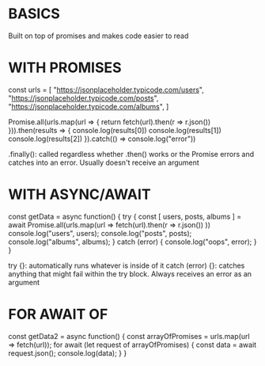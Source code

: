 # BASICS

Built on top of promises and makes code easier to read

# WITH PROMISES

const urls = [
    "https://jsonplaceholder.typicode.com/users",
    "https://jsonplaceholder.typicode.com/posts",
    "https://jsonplaceholder.typicode.com/albums",
]

Promise.all(urls.map(url => {
    return fetch(url).then(r => r.json())
})).then(results => {
    console.log(results[0])
    console.log(results[1])
    console.log(results[2])
}).catch(() => console.log("error"))

.finally(): called regardless whether .then() works or the Promise errors and catches into an error. Usually doesn't receive an argument

# WITH ASYNC/AWAIT

const getData = async function() {
    try {
        const [ users, posts, albums ] = await Promise.all(urls.map(url =>
            fetch(url).then(r => r.json())
        ))
        console.log("users", users);
        console.log("posts", posts);
        console.log("albums", albums);
    } catch (error) {
        console.log("oops", error);
    }
}

try {}: automatically runs whatever is inside of it
catch (error) {}: catches anything that might fail within the try block. Always receives an error as an argument

# FOR AWAIT OF

const getData2 = async function() {
    const arrayOfPromises = urls.map(url => fetch(url));
    for await (let request of arrayOfPromises) {
        const data = await request.json();
        console.log(data);
    }
}